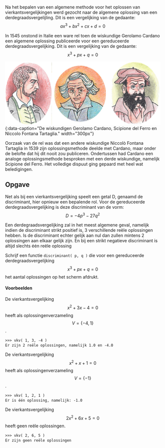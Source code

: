 Na het bepalen van een algemene methode voor het oplossen van vierkantsvergelijkingen werd gezocht naar de algemene oplossing van een derdegraadsvergelijling. Dit is een vergelijking van de gedaante:
$$ax^3+bx^2+cx+d=0$$

In 1545 onstond in Italie een ware rel toen de wiskundige Gerolamo Cardano een algemene oplossing publiceerde voor een gereduceerde derdegraadsvergelijking. Dit is een vergelijking van de gedaante:
$$x^3+px+q=0$$

![Cardano, Del Ferro en Tartaglia](media/cardano_delferro_tartaglia.jpg "Cardano, Del Ferro en Tartaglia"){:data-caption="De wiskundigen Gerolamo Cardano, Scipione del Ferro en Niccolo Fontana Tartaglia." width="300px"}

Oorzaak van de rel was dat een andere wiskundige Niccolò Fontana Tartaglia in 1539 zijn oplossingsmethode deelde met Cardano, maar onder de belofte dat hij dit nooit zou publiceren. Ondertussen had Cardano een analoge oplossingsmethode besproken met een derde wiskundige, namelijk Scipione del Ferro. Het volledige dispuut ging gepaard met heel wat beledigingen.

## Opgave

Net als bij een vierkantsvergelijking speelt een getal D, genaamd de discriminant, hier opnieuw een bepalende rol. Voor de gereduceerde derdegraadsvergelijking is deze discriminant van de vorm:
$$ D = -4p^3 -27q^2$$

Een derdegraadsvergelijking zal in het meest algemene geval, namelijk indien de discriminant strikt positief is, 3 verschillende reële oplossingen hebben. Is de discriminant echter gelijk aan nul dan zullen mintens 2 oplossingen aan elkaar gelijk zijn. En bij een strikt negatieve discriminant is altijd slechts één reële oplossing

Schrijf een functie `discriminant( p, q )` die voor een gereduceerde derdegraadsvergelijking $$x^3+px+q=0$$ het aantal oplossingen op het scherm afdrukt. 

#### Voorbeelden
De vierkantsvergelijking $$x^2+3x-4 = 0$$ heeft als oplossingenverzameling $$V = \{-4, 1\}$$.
```
>>> vkv( 1, 3, -4 ) 
Er zijn 2 reële oplossingen, namelijk 1.0 en -4.0
```

De vierkantsvergelijking $$x^2+x+1 = 0$$ heeft als oplossingenverzameling $$V = \{-1\}$$.
```
>>> vkv( 1, 2, 1 ) 
Er is één oplossing, namelijk: -1.0
```

De vierkantsvergelijking $$2x^2+6x+5 = 0$$ heeft geen reële oplossingen.
```
>>> vkv( 2, 6, 5 ) 
Er zijn geen reële oplossingen
```